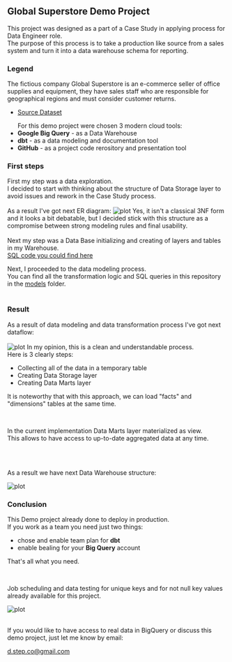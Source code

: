 ## Global Superstore Demo Project
This project was designed as a part of a Case Study in applying process for Data Engineer role. 
<br />
The purpose of this process is to take a production like source from a sales system and turn it into a data warehouse schema for reporting. 
### Legend
The fictious company Global Superstore is an e-commerce seller of office supplies and equipment, they have sales staff who are responsible for geographical regions and must consider customer returns.
<br />
+ <a href="https://drive.google.com/drive/folders/1rjurPuqOjcsdTEdqKRbqZjr-dwXk7ml9" target="_blank">Source Dataset</a></p>
For this demo project were chosen 3 modern cloud tools:
+ **Google Big Query** - as a Data Warehouse
+ **dbt** - as a data modeling and documentation tool
+ **GitHub** - as a project code rerository and presentation tool
### First steps
First my step was a data exploration.<br />
I decided to start with thinking about the structure of Data Storage layer to avoid issues and rework in the Case Study process.
<br />
<br />
As a result I've got next ER diagram:
![plot](https://live.staticflickr.com/65535/52016172643_6a2be1ea85_b.jpg)
Yes, it isn't a classical 3NF form and it looks a bit debatable, but I decided stick with this structure as a compromise between strong modeling rules and final usability.
<br />
<br />
Next my step was a Data Base initializing and creating of layers and tables in my Warehouse.<br />
<a href="https://github.com/d-step-co/global_superstore/blob/main/Init/first_steps.sql" target="_blank">SQL code you could find here</a></p>
Next, I proceeded to the data modeling process.
<br />
You can find all the transformation logic and SQL queries in this repository in the <a href="https://github.com/d-step-co/global_superstore/tree/main/models" target="_blank">models</a> folder.
<br />
<br />
### Result
As a result of data modeling and data transformation process I've got next dataflow:
<br />
<br />
![plot](https://live.staticflickr.com/65535/52018462050_504f19b6b2_b.jpg)
In my opinion, this is a clean and understandable process.
<br />
Here is 3 clearly steps:
+ Collecting all of the data in a temporary table
+ Creating Data Storage layer
+ Creating Data Marts layer

It is noteworthy that with this approach, we can load "facts" and "dimensions" tables at the same time.

<br />

In the current implementation Data Marts layer materialized as view.
<br />
This allows to have access to up-to-date aggregated data at any time.

<br />
<br />

As a result we have next Data Warehouse structure:

![plot](https://live.staticflickr.com/65535/52017982953_3d7c2e5666_c.jpg)


### Conclusion
This Demo project already done to deploy in production.
<br />
If you work as a team you need just two things:
+ chose and enable team plan for **dbt**
+ enable bealing for your **Big Query** account

That's all what you need.

<br />

Job scheduling and data testing for unique keys and for not null key values already available for this project.
<br />

![plot](https://live.staticflickr.com/65535/52017137252_897619c670_o.png)

<br />
If you would like to have access to real data in BigQuery or discuss this demo project, just let me know by email: <p><a href="mailto:d.step.co@gmail.com">d.step.co@gmail.com</a></p>
